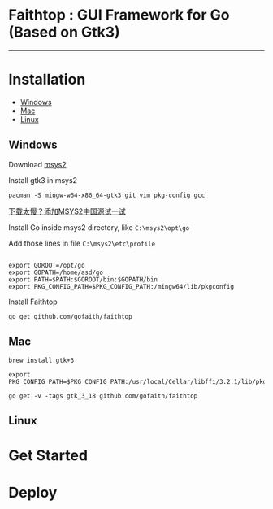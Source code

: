 # Faithtop : GUI Framework for Go (Based on Gtk3)

---

# Installation

- [Windows](#windows)
- [Mac](#mac)
- [Linux](#linux)

## Windows

Download [msys2](https://www.msys2.org/)

Install gtk3 in msys2
```shell
pacman -S mingw-w64-x86_64-gtk3 git vim pkg-config gcc
```
[下载太慢？添加MSYS2中国源试一试](https://github.com/gofaith/faithtop.gtk3/wiki/MSYS2%E6%BA%90%E9%85%8D%E7%BD%AE)

Install Go inside msys2 directory, like `C:\msys2\opt\go`

Add those lines in file `C:\msys2\etc\profile`

```shell

export GOROOT=/opt/go
export GOPATH=/home/asd/go
export PATH=$PATH:$GOROOT/bin:$GOPATH/bin
export PKG_CONFIG_PATH=$PKG_CONFIG_PATH:/mingw64/lib/pkgconfig
```

Install Faithtop
```shell
go get github.com/gofaith/faithtop
```

## Mac

```shell
brew install gtk+3
```

```shell
export PKG_CONFIG_PATH=$PKG_CONFIG_PATH:/usr/local/Cellar/libffi/3.2.1/lib/pkgconfig
```

```shell
go get -v -tags gtk_3_18 github.com/gofaith/faithtop
```

## Linux

# Get Started


# Deploy
